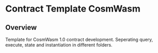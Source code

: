 # Contract Template CosmWasm  

## Overview  

Template for CosmWasm 1.0 contract development. Seperating query, execute, state and instantiation in different folders.  

